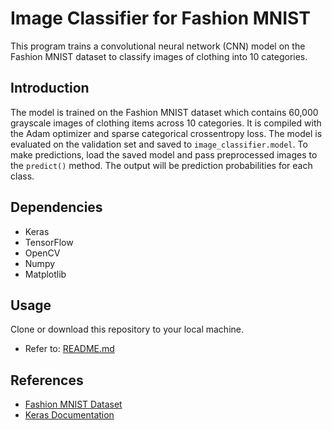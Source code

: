 # Image Classifier for Fashion MNIST

This program trains a convolutional neural network (CNN) model on the Fashion MNIST dataset to classify images of clothing into 10 categories.

## Introduction

The model is trained on the Fashion MNIST dataset which contains 60,000 grayscale images of clothing items across 10 categories. 
It is compiled with the Adam optimizer and sparse categorical crossentropy loss. The model is evaluated on the validation set and saved to `image_classifier.model`.
To make predictions, load the saved model and pass preprocessed images to the `predict()` method. The output will be prediction probabilities for each class.

## Dependencies

- Keras 
- TensorFlow
- OpenCV
- Numpy
- Matplotlib

## Usage

Clone or download this repository to your local machine.
   - Refer to: [README.md](../README.md)
     
## References

- [Fashion MNIST Dataset](https://github.com/zalandoresearch/fashion-mnist)
- [Keras Documentation](https://keras.io/)
